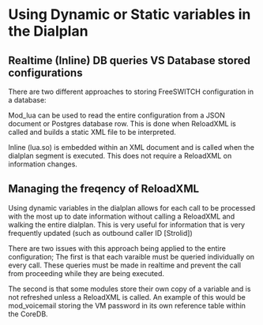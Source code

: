 # Using Dynamic or Static variables in the Dialplan

## Realtime (Inline) DB queries VS Database stored configurations
There are two different approaches to storing FreeSWITCH configuration in a database:

Mod_lua can be used to read the entire configuration from a JSON document or Postgres database row.
This is done when ReloadXML is called and builds a static XML file to be interpreted.

Inline (lua.so) is embedded within an XML document and is called when the dialplan segment is executed. This does not require a ReloadXML on information changes.  


## Managing the freqency of ReloadXML
Using dynamic variables in the dialplan allows for each call to be processed with the most up to date information without calling a ReloadXML and walking the entire dialplan. This is very useful for information that is very frequently updated (such as outbound caller ID [Strolid])

There are two issues with this approach being applied to the entire configuration;
  The first is that each varaible must be queried individually on every call. These queries must be made in realtime and prevent the call from proceeding while they are being executed.

  The second is that some modules store their own copy of a variable and is not refreshed unless a ReloadXML is called. An example of this would be mod_voicemail storing the VM password in its own reference table within the CoreDB.
